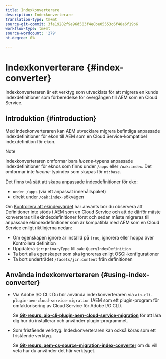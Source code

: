 ```yaml
---
title: Indexkonverterare
description: Indexkonverterare
translation-type: tm+mt
source-git-commit: 3fe19282f9e96d503f4e8be05553c6f48a6f19b6
workflow-type: tm+mt
source-wordcount: '279'
ht-degree: 0%

---
```



# Indexkonverterare {#index-converter}

Indexkonverteraren är ett verktyg som utvecklats för att migrera en kunds indexdefinitioner som förberedelse för övergången till AEM som en Cloud Service.

## Introduktion {#introduction}

Med indexkonverteraren kan AEM utvecklare migrera befintliga anpassade indexdefinitioner för ekon till AEM som en Cloud Service-kompatibel indexdefinition för ekon.

>[!NOTE]
>Indexkonverteraren omformar bara *lucene*-typens anpassade indexdefinitioner för eknos som finns under `/apps` eller `/oak:index`. Det omformar inte *lucene*-typindex som skapas för `nt:base`.

Det finns två sätt att skapa anpassade indexdefinitioner för eko:

* `under /apps` (via ett anpassat innehållspaket)
* direkt under `/oak:index`-sökvägen

Om [Kontrollera att ekindexvärdet](https://adobe-consulting-services.github.io/acs-aem-commons/features/ensure-oak-index/index.html) har använts bör du observera att Definitioner inte stöds i AEM som en Cloud Service och att de därför måste konverteras till ekindexdefinitioner först och sedan måste migreras till anpassade ekindexdefinitioner som är kompatibla med AEM som en Cloud Service enligt riktlinjerna nedan:

* Om egenskapen ignore är inställd på `true`, ignorera eller hoppa över Kontrollera definition
* Uppdatera `jcr:primaryType` till `oak:QueryIndexDefinition`
* Ta bort alla egenskaper som ska ignoreras enligt OSGi-konfigurationer
* Ta bort underträdet `/facets/jcr:content` från definitionen

## Använda indexkonverteraren {#using-index-converter}

* Via Adobe I/O CLI: Du bör använda indexkonverteraren via `aio-cli-plugin-aem-cloud-service-migration` (AEM som ett plugin-program för omfaktorisering av Cloud Service för Adobe I/O CLI).

   Se **[Git-resurs: aio-cli-plugin-aem-cloud-service-migration](https://github.com/adobe/aio-cli-plugin-aem-cloud-service-migration#introduction)** för att lära dig hur du installerar och använder plugin-programmet.

* Som fristående verktyg: Indexkonverteraren kan också köras som ett fristående verktyg.

   Se **[Git-resurs: aem-cs-source-migration-index-converter](https://github.com/adobe/aem-cloud-service-source-migration/tree/master/packages/index-converter)** om du vill veta hur du använder det här verktyget.



